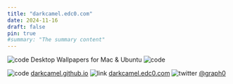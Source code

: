 ```yaml
---
title: "darkcamel.edc0.com"
date: 2024-11-16
draft: false
pin: true
#summary: "The summary content"
---
```


![code](/images/feather.svg) Desktop Wallpapers for Mac & Ubuntu ![code](/images/feather.svg)

![code](/images/code-branch.svg) [darkcamel.github.io](https://github.com/imagestack/imagestack.github.io) ![link](/images/paperclip.svg) [darkcamel.edc0.com](https://darkcamel.edc0.com) ![twitter](/images/twitter.svg) [@graph0](https://x.com/autumn_dusk0)

<!--more-->    
